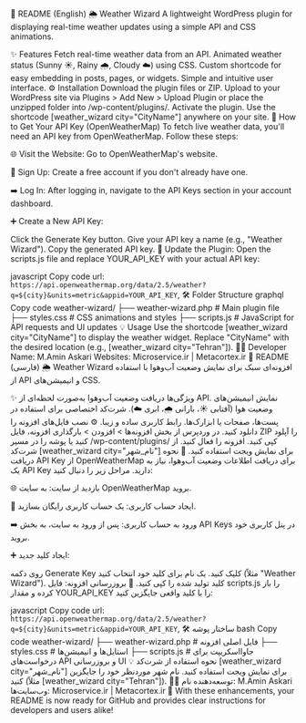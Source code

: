 📄 README (English)
🌦️ Weather Wizard
A lightweight WordPress plugin for displaying real-time weather updates using a simple API and CSS animations.

✨ Features
Fetch real-time weather data from an API.
Animated weather status (Sunny ☀️, Rainy 🌧️, Cloudy ☁️) using CSS.
Custom shortcode for easy embedding in posts, pages, or widgets.
Simple and intuitive user interface.
⚙️ Installation
Download the plugin files or ZIP.
Upload to your WordPress site via Plugins > Add New > Upload Plugin or place the unzipped folder into /wp-content/plugins/.
Activate the plugin.
Use the shortcode [weather_wizard city="CityName"] anywhere on your site.
🔑 How to Get Your API Key (OpenWeatherMap)
To fetch live weather data, you'll need an API key from OpenWeatherMap. Follow these steps:

🌐 Visit the Website:
Go to OpenWeatherMap's website.

📝 Sign Up:
Create a free account if you don't already have one.

➡️ Log In:
After logging in, navigate to the API Keys section in your account dashboard.

➕ Create a New API Key:

Click the Generate Key button.
Give your API key a name (e.g., "Weather Wizard").
Copy the generated API key.
🔄 Update the Plugin:
Open the scripts.js file and replace YOUR_API_KEY with your actual API key:

javascript
Copy code
url: `https://api.openweathermap.org/data/2.5/weather?q=${city}&units=metric&appid=YOUR_API_KEY`,
🛠️ Folder Structure
graphql
Copy code
weather-wizard/
├── weather-wizard.php     # Main plugin file
├── styles.css             # CSS animations and styles
├── scripts.js             # JavaScript for API requests and UI updates
💡 Usage
Use the shortcode [weather_wizard city="CityName"] to display the weather widget.
Replace "CityName" with the desired location (e.g., [weather_wizard city="Tehran"]).
👨‍💻 Developer
Name: M.Amin Askari
Websites: Microservice.ir | Metacortex.ir
📄 README (فارسی)
🌦️ Weather Wizard
افزونه‌ای سبک برای نمایش وضعیت آب‌وهوا با استفاده از API و انیمیشن‌های CSS.

✨ ویژگی‌ها
دریافت وضعیت آب‌وهوا به‌صورت لحظه‌ای از API.
نمایش انیمیشن‌های وضعیت هوا (آفتابی ☀️، بارانی 🌧️، ابری ☁️).
شرت‌کد اختصاصی برای استفاده در پست‌ها، صفحات یا ابزارک‌ها.
رابط کاربری ساده و زیبا.
⚙️ نصب
فایل‌های افزونه را دانلود کنید.
در وردپرس از بخش افزونه‌ها > افزودن > بارگذاری افزونه، فایل ZIP را آپلود کنید یا پوشه را در مسیر /wp-content/plugins/ کپی کنید.
افزونه را فعال کنید.
از شرت‌کد [weather_wizard city="نام_شهر"] برای نمایش ویجت استفاده کنید.
🔑 نحوه دریافت API Key از OpenWeatherMap
برای دریافت اطلاعات وضعیت آب‌وهوا، نیاز به یک API Key دارید. مراحل زیر را دنبال کنید:

🌐 بازدید از سایت:
به سایت OpenWeatherMap بروید.

📝 ایجاد حساب کاربری:
یک حساب کاربری رایگان بسازید.

➡️ ورود به حساب کاربری:
پس از ورود به سایت، به بخش API Keys در پنل کاربری خود بروید.

➕ ایجاد کلید جدید:

روی دکمه Generate Key کلیک کنید.
یک نام برای کلید خود انتخاب کنید (مثلاً "Weather Wizard").
کلید تولید شده را کپی کنید.
🔄 بروزرسانی افزونه:
فایل scripts.js را باز کرده و مقدار YOUR_API_KEY را با کلید واقعی جایگزین کنید:

javascript
Copy code
url: `https://api.openweathermap.org/data/2.5/weather?q=${city}&units=metric&appid=YOUR_API_KEY`,
🛠️ ساختار پوشه
bash
Copy code
weather-wizard/
├── weather-wizard.php     # فایل اصلی افزونه
├── styles.css             # استایل‌ها و انیمیشن‌ها
├── scripts.js             # جاوااسکریپت برای درخواست‌های API و بروزرسانی UI
💡 نحوه استفاده
از شرت‌کد [weather_wizard city="نام_شهر"] برای نمایش ویجت استفاده کنید.
نام شهر موردنظر خود را جایگزین کنید (مثلاً [weather_wizard city="Tehran"]).
👨‍💻 توسعه‌دهنده
نام: M.Amin Askari
وب‌سایت‌ها: Microservice.ir | Metacortex.ir
🎉 With these enhancements, your README is now ready for GitHub and provides clear instructions for developers and users alike!
